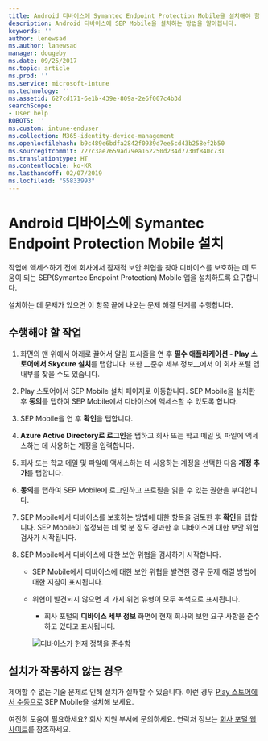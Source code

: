 ```yaml
---
title: Android 디바이스에 Symantec Endpoint Protection Mobile을 설치해야 함 | Microsoft Docs
description: Android 디바이스에 SEP Mobile을 설치하는 방법을 알아봅니다.
keywords: ''
author: lenewsad
ms.author: lanewsad
manager: dougeby
ms.date: 09/25/2017
ms.topic: article
ms.prod: ''
ms.service: microsoft-intune
ms.technology: ''
ms.assetid: 627cd171-6e1b-439e-809a-2e6f007c4b3d
searchScope:
- User help
ROBOTS: ''
ms.custom: intune-enduser
ms.collection: M365-identity-device-management
ms.openlocfilehash: b9c489e6bdfa2842f0939d7ee5cd43b258ef2b50
ms.sourcegitcommit: 727c3ae7659ad79ea162250d234d7730f840c731
ms.translationtype: HT
ms.contentlocale: ko-KR
ms.lasthandoff: 02/07/2019
ms.locfileid: "55833993"
---
```

# <a name="install-symantec-endpoint-protection-mobile-on-your-android-device"></a>Android 디바이스에 Symantec Endpoint Protection Mobile 설치

작업에 액세스하기 전에 회사에서 잠재적 보안 위협을 찾아 디바이스를 보호하는 데 도움이 되는 SEP(Symantec Endpoint Protection) Mobile 앱을 설치하도록 요구합니다.

설치하는 데 문제가 있으면 이 항목 끝에 나오는 문제 해결 단계를 수행합니다.

## <a name="what-you-need-to-do"></a>수행해야 할 작업

1. 화면의 맨 위에서 아래로 끌어서 알림 표시줄을 연 후 **필수 애플리케이션 - Play 스토어에서 Skycure 설치**를 탭합니다. 또한 __준수 세부 정보__에서 이 회사 포털 앱 내부를 찾을 수도 있습니다.

2. Play 스토어에서 SEP Mobile 설치 페이지로 이동합니다. SEP Mobile을 설치한 후 **동의**를 탭하여 SEP Mobile에서 디바이스에 액세스할 수 있도록 합니다.

3. SEP Mobile을 연 후 **확인**을 탭합니다.

4. **Azure Active Directory로 로그인**을 탭하고 회사 또는 학교 메일 및 파일에 액세스하는 데 사용하는 계정을 입력합니다.

5. 회사 또는 학교 메일 및 파일에 액세스하는 데 사용하는 계정을 선택한 다음 **계정 추가**를 탭합니다.

6. **동의**를 탭하여 SEP Mobile에 로그인하고 프로필을 읽을 수 있는 권한을 부여합니다.

7. SEP Mobile에서 디바이스를 보호하는 방법에 대한 항목을 검토한 후 **확인**을 탭합니다. SEP Mobile이 설정되는 데 몇 분 정도 경과한 후 디바이스에 대한 보안 위협 검사가 시작됩니다.

8. SEP Mobile에서 디바이스에 대한 보안 위협을 검사하기 시작합니다.

   * SEP Mobile에서 디바이스에 대한 보안 위협을 발견한 경우 문제 해결 방법에 대한 지침이 표시됩니다.

   * 위협이 발견되지 않으면 세 가지 위협 유형이 모두 녹색으로 표시됩니다.

     * 회사 포털의 **디바이스 세부 정보** 화면에 현재 회사의 보안 요구 사항을 준수하고 있다고 표시됩니다.

     ![디바이스가 현재 정책을 준수함](./media/mtd-device-now-compliant-android.png)

## <a name="if-the-installation-doesnt-work"></a>설치가 작동하지 않는 경우

제어할 수 없는 기술 문제로 인해 설치가 실패할 수 있습니다. 이런 경우 [Play 스토어에서 수동으로](https://play.google.com/store/apps/details?id=com.skycure.skycure) SEP Mobile을 설치해 보세요.

여전히 도움이 필요하세요? 회사 지원 부서에 문의하세요. 연락처 정보는 [회사 포털 웹 사이트](https://go.microsoft.com/fwlink/?linkid=2010980)를 참조하세요.
